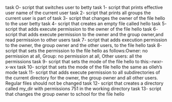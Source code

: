 task O- script that switches user to betty
task 1- script that prints effective user name of the current user
task 2- script that prints all groups the current user is part of
task 3- script that changes the owner of the file hello to the user betty
task 4- script that creates an empty file called hello
task 5- script that adds execute permission to the owner of the file hello
task 6- script that adds execute permission to the owner and the group owner,and read permission to other users
task 7- script that adds execution permission to the owner, the group owner and the other users, to the file hello
task 8- script that sets the permission to the file hello as follows:Owner: no permission at all, Group: no permission at all, 
Other users: all the permissions
task 9- script that sets the mode of the file hello to this:-rwxr-x-wx
task 10- script that sets the mode of the file hello the same as olleh’s mode
task 11- script that adds execute permission to all subdirectories of the current directory for the owner, the group owner and all other users. Regular files should not be changed
task 12- script that creates a directory called my_dir with permissions 751 in the working directory
task 13- script that changes the group owner to school for the file hello 
